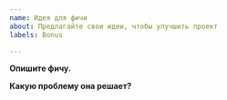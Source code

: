 ```yaml
---
name: Идея для фичи
about: Предлагайте свои идеи, чтобы улучшить проект
labels: Bonus

---
```


**Опишите фичу.**

**Какую проблему она решает?**
